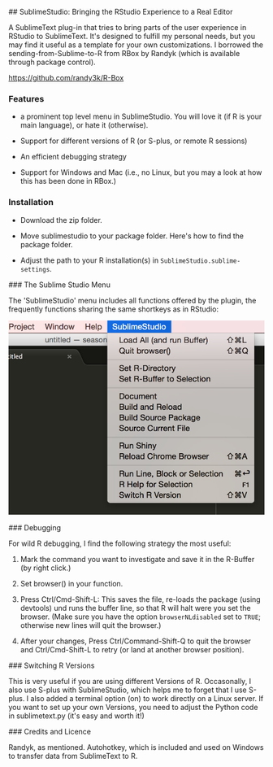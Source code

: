 ## SublimeStudio: Bringing the RStudio Experience to a Real Editor

A SublimeText plug-in that tries to bring parts of the user experience
in RStudio to SublimeText. It's designed to fulfill my personal needs, but you
may find it useful as a template for your own customizations. I borrowed the
sending-from-Sublime-to-R from RBox by Randyk (which is available through
package control).


https://github.com/randy3k/R-Box

### Features

- a prominent top level menu in SublimeStudio. You will love it (if R is your 
  main language), or hate it (otherwise).

- Support for different versions of R (or S-plus, or remote R sessions)

- An efficient debugging strategy

- Support for Windows and Mac 
  (i.e., no Linux, but you may a look at how this has been done in RBox.)


### Installation

- Download the zip folder.

- Move sublimestudio to your package folder. Here's how to find the package folder.

- Adjust the path to your R installation(s) in `SublimeStudio.sublime-settings`.


### The Sublime Studio Menu

The 'SublimeStudio' menu includes all functions offered by the plugin, the 
frequently functions sharing the same shortkeys as in RStudio:

![](img/sublime-studio-menu.png)


### Debugging

For wild R debugging, I find the following strategy the most useful:

1) Mark the command you want to investigate and save it in the R-Buffer (by 
   right click.) 

2) Set browser() in your function. 

3) Press Ctrl/Cmd-Shift-L: This saves the file, re-loads the package (using
   devtools) und runs the buffer line, so that R will halt were you set the 
   browser. (Make sure you have the option `browserNLdisabled` set to `TRUE`; 
   otherwise new lines will quit the browser.)

4) After your changes, Press Ctrl/Command-Shift-Q to quit the browser and 
   Ctrl/Cmd-Shift-L to retry (or land at another browser position).


### Switching R Versions

This is very useful if you are using different Versions of R. Occasonally,
I also use S-plus with SublimeStudio, which helps me to forget that I use 
S-plus. I also added a terminal option (on) to work directly on a Linux server. If you want to set up your own Versions, you need to adjust the
Python code in sublimetext.py (it's easy and worth it!)


### Credits and Licence

Randyk, as mentioned. Autohotkey, which is included and used on Windows to transfer data from SublimeText to R. 


